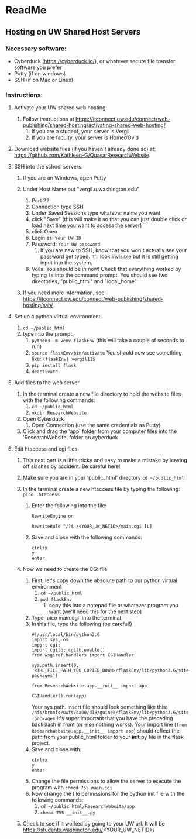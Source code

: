 # ReadMe

## Hosting on UW Shared Host Servers

### Necessary software:
* Cyberduck (https://cyberduck.io/), or whatever secure file transfer software you prefer
* Putty (if on windows)
* SSH (if on Mac or Linux)

### Instructions:
1. Activate your UW shared web hosting.
    1. Follow instructions at https://itconnect.uw.edu/connect/web-publishing/shared-hosting/activating-shared-web-hosting/
        1. If you are a student, your server is Vergil
        1. If you are faculty, your server is Homer/Ovid
        
1. Download website files (if you haven't already done so) at: https://github.com/Kathleen-G/QuasarResearchWebsite

1. SSH into the school servers:
    1. If you are on Windows, open Putty
    1. Under Host Name put "vergil.u.washington.edu"
        1. Port 22
        1. Connection type SSH
        1. Under Saved Sessions type whatever name you want
        1. click "Save" (this will make it so that you can just double click or load next time you want to access the server)
        1. click Open
        1. Login as: `Your UW ID`
        1. Password: `Your UW password`
            1. If you are new to SSH, know that you won't actually see your password get typed. It'll look invisible but it is still getting input into the system.
        1. Voila! You should be in now! Check that everything worked by typing `ls` into the command prompt. You should see two directories, "public_html" and "local_home"
        
    1. If you need more information, see https://itconnect.uw.edu/connect/web-publishing/shared-hosting/ssh/
 
 1. Set up a python virtual environment: 
     1. `cd ~/public_html`
     1. type into the prompt:
         1. `python3 -m venv flaskEnv` (this will take a couple of seconds to run)
         1. `source flaskEnv/bin/activate` You should now see something like: `(flaskEnv) vergil11$`
         1. `pip install flask`
         1. `deactivate`
         
 1. Add files to the web server
     1. In the terminal create a new file directory to hold the website files with the following commands:
         1. `cd ~/public_html`
         1. `mkdir ResearchWebsite`
     1. Open Cyberduck
         1. Open Connection (use the same credentials as Putty)
     1. Click and drag the 'app' folder from your computer files into the 'ResearchWebsite' folder on cyberduck
    
 
 1. Edit htaccess and cgi files
     1. This next part is a little tricky and easy to make a mistake by leaving off slashes by accident. Be careful here!
     1. Make sure you are in your 'public_html' directory `cd ~/public_html`
     1. In the terminal create a new htaccess file by typing the following: `pico .htaccess`
         1. Enter the following into the file:
             ```
             RewriteEngine on
             
             RewriteRule ^/?$ /<YOUR_UW_NETID>/main.cgi [L]
             ```
         1. Save and close with the following commands:
             ```
             ctrl+x
             y
             enter
             ```
     1. Now we need to create the CGI file
         1. First, let's copy down the absolute path to our python virtual environment
             1. `cd ~/public_html`
             1. `pwd flaskEnv`
                 1. copy this into a notepad file or whatever program you want (we'll need this for the next step)
         1. Type `pico main.cgi' into the terminal
         1. In this file, type the following (be careful!)
             ```
             #!/usr/local/bin/python3.6
             import sys, os
             import cgi;
             import cgitb; cgitb.enable()
             from wsgiref.handlers import CGIHandler

             sys.path.insert(0, '<THE_FILE_PATH_YOU_COPIED_DOWN>/flaskEnv/lib/python3.6/site-packages')

             from ResearchWebsite.app.__init__ import app

             CGIHandler().run(app)
             ```
             Your sys.path. insert file should look something like this: `/nfs/bronfs/uwfs/da00/d18/guinek/flaskEnv/lib/python3.6/site-packages`
             It's super important that you have the preceding backslash in front (or else nothing works). Your import line (`from ResearchWebsite.app.__init__ import app`)       should reflect the path from your public_html folder to your __init__.py file in the flask project. 
         1. Save and close with:
             ```
             ctrl+x
             y
             enter
             ```
          1. Change the file permissions to allow the server to execute the program with `chmod 755 main.cgi`
          1. Now change the file permissions for the python init file with the following commands: 
              1. `cd ~/public_html/ResearchWebsite/app`
              1. `chmod 755 __init__.py`
              
     1. Check to see if it worked by going to your UW url. It will be https://students.washington.edu/<YOUR_UW_NETID>/
         

 
